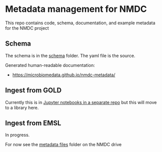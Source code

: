 # Metadata management for NMDC

This repo contains code, schema, documentation, and example metadata for the NMDC project

## Schema

The schema is in the [schema](https://github.com/microbiomedata/nmdc-metadata/tree/master/schema) folder. The yaml file is the source.

Generated human-readable documentation:

 * https://microbiomedata.github.io/nmdc-metadata/

## Ingest from GOLD

Currently this is in [Jupyter notebooks in a separate repo](https://github.com/microbiomedata/GOLD-ontology-translation/tree/master/notebooks) but this will move to a library here.

## Ingest from EMSL

In progress.

For now see the [metadata files](https://drive.google.com/drive/u/1/folders/1frzGlz8EB8inpVokNTSwD6Ia94eVUlsZ) folder on the NMDC drive
